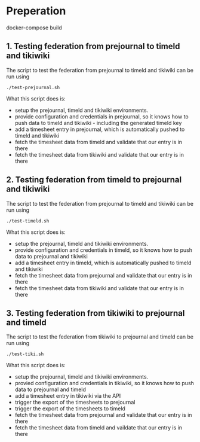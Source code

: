 # Preperation
docker-compose build

## 1. Testing federation from prejournal to timeld and tikiwiki 
The script to test the federation from prejournal to timeld and tikiwiki can
be run using
```
./test-prejournal.sh
```

What this script does is:
- setup the prejournal, timeld and tikiwiki environments.
- provide configuration and credentials in prejournal, so it knows how to push data to timeld and tikiwiki - including the generated timeld key
- add a timesheet entry in prejournal, which is automatically pushed to timeld and tikiwiki
- fetch the timesheet data from timeld and validate that our entry is in there
- fetch the timesheet data from tikiwiki and validate that our entry is in there
 
## 2. Testing federation from timeld to prejournal and tikiwiki
The script to test the federation from prejournal to timeld and tikiwiki can
be run using
```
./test-timeld.sh
```

What this script does is:
- setup the prejournal, timeld and tikiwiki environments.
- provide configuration and credentials in timeld, so it knows how to push data to prejournal and tikiwiki
- add a timesheet entry in timeld, which is automatically pushed to timeld and tikiwiki
- fetch the timesheet data from prejournal and validate that our entry is in there
- fetch the timesheet data from tikiwiki and validate that our entry is in there

## 3. Testing federation from tikiwiki to prejournal and timeld
The script to test the federation from tikiwiki to prejournal and timeld can be run using
```
./test-tiki.sh
```

What this script does is:
- setup the prejournal, timeld and tikiwiki environments.
- provied configuration and credentials in tikiwiki, so it knows how to push data to prejournal and timeld
- add a timesheet entry in tikiwiki via the API
- trigger the export of the timesheets to prejournal
- trigger the export of the timesheets to timeld
- fetch the timesheet data from prejournal and validate that our entry is in there
- fetch the timesheet data from timeld and vaildate that our entry is in there
